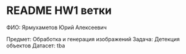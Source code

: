 # README HW1 ветки
ФИО: Ярмухаметов Юрий Алексеевич

Предмет: Обработка и генерация изображений
Задача: Детекция объектов
Датасет: tba
